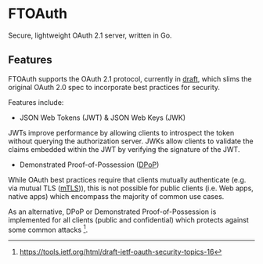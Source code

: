 # FTOAuth
Secure, lightweight OAuth 2.1 server, written in Go.

## Features
FTOAuth supports the OAuth 2.1 protocol, currently in [draft](https://tools.ietf.org/html/draft-ietf-oauth-v2-1-00), which slims the original OAuth 2.0 spec to incorporate best practices for security.

Features include:
- JSON Web Tokens (JWT) & JSON Web Keys (JWK)

JWTs improve performance by allowing clients to introspect the token without querying the authorization server. JWKs allow clients to validate the claims embedded within the JWT by verifying the signature of the JWT.

- Demonstrated Proof-of-Possession ([DPoP](https://tools.ietf.org/html/draft-ietf-oauth-dpop-01))

While OAuth best practices require that clients mutually authenticate (e.g. via mutual TLS ([mTLS](https://tools.ietf.org/html/rfc8705))), this is not possible for public clients (i.e. Web apps, native apps) which encompass the majority of common use cases.

As an alternative, DPoP or Demonstrated Proof-of-Possession is implemented for all clients (public and confidential) which protects against some common attacks [^1].

[^1]: https://tools.ietf.org/html/draft-ietf-oauth-security-topics-16